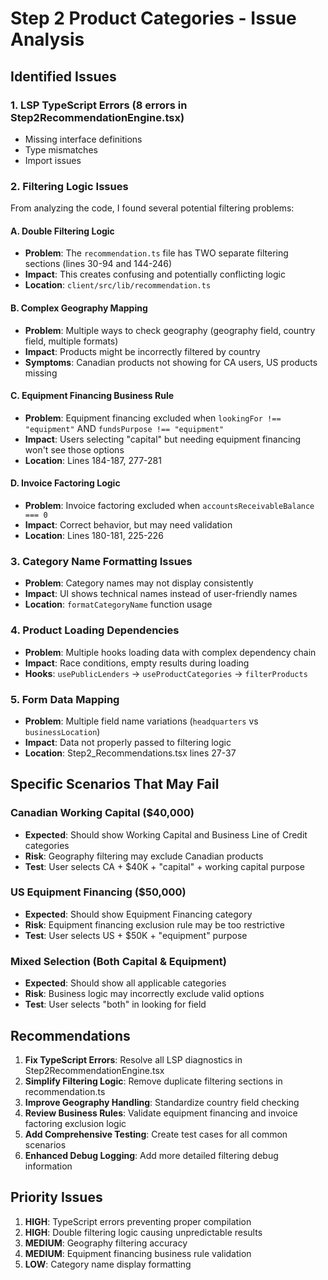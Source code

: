 # Step 2 Product Categories - Issue Analysis

## Identified Issues

### 1. LSP TypeScript Errors (8 errors in Step2RecommendationEngine.tsx)
- Missing interface definitions
- Type mismatches
- Import issues

### 2. Filtering Logic Issues
From analyzing the code, I found several potential filtering problems:

#### A. Double Filtering Logic
- **Problem**: The `recommendation.ts` file has TWO separate filtering sections (lines 30-94 and 144-246)
- **Impact**: This creates confusing and potentially conflicting logic
- **Location**: `client/src/lib/recommendation.ts`

#### B. Complex Geography Mapping
- **Problem**: Multiple ways to check geography (geography field, country field, multiple formats)
- **Impact**: Products might be incorrectly filtered by country
- **Symptoms**: Canadian products not showing for CA users, US products missing

#### C. Equipment Financing Business Rule
- **Problem**: Equipment financing excluded when `lookingFor !== "equipment"` AND `fundsPurpose !== "equipment"`
- **Impact**: Users selecting "capital" but needing equipment financing won't see those options
- **Location**: Lines 184-187, 277-281

#### D. Invoice Factoring Logic
- **Problem**: Invoice factoring excluded when `accountsReceivableBalance === 0`
- **Impact**: Correct behavior, but may need validation
- **Location**: Lines 180-181, 225-226

### 3. Category Name Formatting Issues
- **Problem**: Category names may not display consistently
- **Impact**: UI shows technical names instead of user-friendly names
- **Location**: `formatCategoryName` function usage

### 4. Product Loading Dependencies
- **Problem**: Multiple hooks loading data with complex dependency chain
- **Impact**: Race conditions, empty results during loading
- **Hooks**: `usePublicLenders` → `useProductCategories` → `filterProducts`

### 5. Form Data Mapping
- **Problem**: Multiple field name variations (`headquarters` vs `businessLocation`)
- **Impact**: Data not properly passed to filtering logic
- **Location**: Step2_Recommendations.tsx lines 27-37

## Specific Scenarios That May Fail

### Canadian Working Capital ($40,000)
- **Expected**: Should show Working Capital and Business Line of Credit categories
- **Risk**: Geography filtering may exclude Canadian products
- **Test**: User selects CA + $40K + "capital" + working capital purpose

### US Equipment Financing ($50,000)
- **Expected**: Should show Equipment Financing category
- **Risk**: Equipment financing exclusion rule may be too restrictive
- **Test**: User selects US + $50K + "equipment" purpose

### Mixed Selection (Both Capital & Equipment)
- **Expected**: Should show all applicable categories
- **Risk**: Business logic may incorrectly exclude valid options
- **Test**: User selects "both" in looking for field

## Recommendations

1. **Fix TypeScript Errors**: Resolve all LSP diagnostics in Step2RecommendationEngine.tsx
2. **Simplify Filtering Logic**: Remove duplicate filtering sections in recommendation.ts
3. **Improve Geography Handling**: Standardize country field checking
4. **Review Business Rules**: Validate equipment financing and invoice factoring exclusion logic
5. **Add Comprehensive Testing**: Create test cases for all common scenarios
6. **Enhanced Debug Logging**: Add more detailed filtering debug information

## Priority Issues

1. **HIGH**: TypeScript errors preventing proper compilation
2. **HIGH**: Double filtering logic causing unpredictable results  
3. **MEDIUM**: Geography filtering accuracy
4. **MEDIUM**: Equipment financing business rule validation
5. **LOW**: Category name display formatting